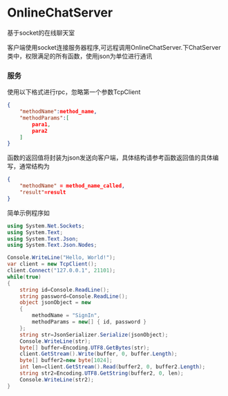 # OnlineChatServer

基于socket的在线聊天室

客户端使用socket连接服务器程序,可远程调用OnlineChatServer.下ChatServer类中，权限满足的所有函数，使用json为单位进行通讯

### 服务

使用以下格式进行rpc，忽略第一个参数TcpClient

````json
{
    "methodName":method_name,
    "methodParams":[
        para1,
        para2
    ]
}
````

函数的返回值将封装为json发送向客户端，具体结构请参考函数返回值的具体编写，通常结构为

```json
{
    "methodName" = method_name_called,
    "result"=result
}
```

简单示例程序如

```c#
using System.Net.Sockets;
using System.Text;
using System.Text.Json;
using System.Text.Json.Nodes;

Console.WriteLine("Hello, World!");
var client = new TcpClient();
client.Connect("127.0.0.1", 21101);
while(true)
{
    string id=Console.ReadLine();
    string password=Console.ReadLine();
    object jsonObject = new
    {
        methodName = "SignIn",
        methodParams = new[] { id, password }
    };
    string str=JsonSerializer.Serialize(jsonObject);
    Console.WriteLine(str);
    byte[] buffer=Encoding.UTF8.GetBytes(str);
    client.GetStream().Write(buffer, 0, buffer.Length);
    byte[] buffer2=new byte[1024];
    int len=client.GetStream().Read(buffer2, 0, buffer2.Length);
    string str2=Encoding.UTF8.GetString(buffer2, 0, len);
    Console.WriteLine(str2);
}
```

